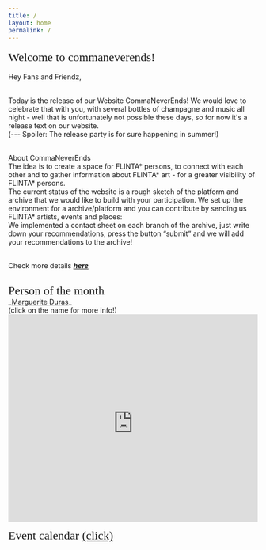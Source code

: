```yaml
---
title: /
layout: home
permalink: /
---
```


<html>

<style> 
  @import url('https://fonts.googleapis.com/css2?family=Roboto+Condensed&display=swap'); 
  @import url('https://fonts.googleapis.com/css2?family=Saira+Stencil+One&display=swap');

  @font-face {
    font-family: 'blox'; /*a name to be used later*/
    src: url("../_data/fonts/blox.ttf"); /*URL to font*/
}

h2 {color:#4C39CA; font-size: 24px;}
    
.divFirst {float: left; width:100%; height: min-content; margin-top: 5px; margin-bottom: 15px; overflow: hidden; background-color: #BC9FF;}
.divSecond {float: right; width: 100%; height: 480px; margin-bottom: 15px; overflow: hidden;background-color: #BC9FF;}
.divThird {float: right; width: 100%; heigt: min-content; margin-bottom: 15px; }
.div-title-first{
    font-family: 'Saira Stencil One', cursive;
    font-size: 24px;
    margin: 0px;
}
.div-title-second{
    font-family: 'Saira Stencil One', cursive;
    font-size: 24px;
    margin: 0px;
    overflow: hidden;
}
.div-title-third{
    font-family: 'Saira Stencil One', cursive;
    font-color: green;
    font-size: 24px;
    margin: 0px;
    overflow: hidden;
}
.main-body-contents{
    overflow: hidden;
    }
    
</style>

<body>
<div class="main-body-contents">
<div class="divFirst">  
  
<div class ="div-title-first"> Welcome to commaneverends! </div>
<br/>
Hey Fans and Friendz,<br/><br/>

Today is the release of our Website CommaNeverEnds! We would love to celebrate that with you, with several bottles of champagne and music all night - well that is unfortunately not possible these days, so for now it's a release text on our website. <br/>
(--- Spoiler: The release party is for sure happening in summer!) <br/><br/>


About CommaNeverEnds<br/>
The idea is to create a space for FLINTA* persons, to connect with each other and to gather information about FLINTA* art - for a  greater visibility of FLINTA* persons.<br/>
The current status of the website is a rough sketch of the platform and archive that we would like to build with your participation. We set up the environment for a archive/platform and you can contribute by sending us FLINTA* artists, events and places: <br/>
We implemented a contact sheet on each branch of the archive, just write down your recommendations, press the button “submit” and we will add your recommendations to the archive!<br/><br/>

Check more details <span style="font-weight: bold; font-style: italic;"><a href="https://commaneverends.github.io/about/"  target="_blank">  here </a> </span>
</div>

<div class="divSecond">  
  
<div class ="div-title-second"> Person of the month</div>
<a href="https://en.wikipedia.org/wiki/Marguerite_Duras?printable=yes" target="iframe_person">_Marguerite Duras_</a> <br/>
(click on the name for more info!)
<iframe name="iframe_person" left="1px;" right="0px;" width="100%" height="440px;" margin="5px;" frameborder="0" allowfullscreen src="https://lh3.googleusercontent.com/pw/ACtC-3fqQeH_Szupw-xfguVev5NKEYI9V3w_3elKJAYc1MxbhqT-uGzN36bDrxGufYiRbBaS-SEK3knIgXVViSmJ6zZQ5IOyCFELlAkb7Ye-XKdeQS9fhWZLBtXoGZEPFmFOWq3c_vzWsYGMOunfFAyD4Gw=w308-h434-no">
</iframe>

</div>

<div class="divThird">
  
<div class ="div-title-third"> Event calendar <a href="/event/" target="_blank"> (click) </a> </div>
  
</div>
</div>

</body>

</html>
